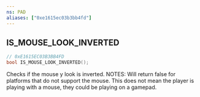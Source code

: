 ```yaml
---
ns: PAD
aliases: ["0xe1615ec03b3bb4fd"]
---
```

## IS_MOUSE_LOOK_INVERTED

```c
// 0xE1615EC03B3BB4FD
bool IS_MOUSE_LOOK_INVERTED();
```

Checks if the mouse y look is inverted. NOTES: Will return false for platforms that do not support the mouse. This does not mean the player is playing with a mouse, they could be playing on a gamepad.


